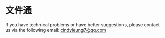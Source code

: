 # 文件通

If you have technical problems or have better suggestions, please contact us via the following email:
cindyleung7@qq.com
